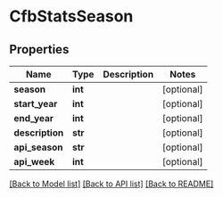 # CfbStatsSeason

## Properties
Name | Type | Description | Notes
------------ | ------------- | ------------- | -------------
**season** | **int** |  | [optional] 
**start_year** | **int** |  | [optional] 
**end_year** | **int** |  | [optional] 
**description** | **str** |  | [optional] 
**api_season** | **str** |  | [optional] 
**api_week** | **int** |  | [optional] 

[[Back to Model list]](../README.md#documentation-for-models) [[Back to API list]](../README.md#documentation-for-api-endpoints) [[Back to README]](../README.md)

